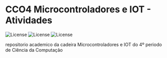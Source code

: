 # CCO4 Microcontroladores e IOT - Atividades
![License](https://img.shields.io/badge/Code%20License-MIT-green.svg)
![License](https://img.shields.io/badge/IOT-Learning-red.svg)
![License](https://img.shields.io/badge/UNIFG-Microcontroladores-blue.svg)

repositorio academico da cadeira Microcontroladores e IOT do 4º periodo de Ciência da Computação 
<img src=""  align="center" valign="center"/> 

